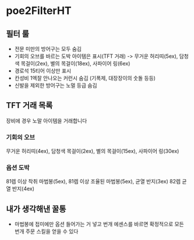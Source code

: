 # poe2FilterHT

## 필터 룰
- 전문 미만의 방어구는 모두 숨김
- 기회의 오브를 바르는 도박 아이템은 표시(TFT 거래) -> 무거운 허리띠(5ex), 담청색 목걸이(2ex), 별의 목걸이(18ex), 사파이어 링(6ex)
- 경로석 15티어 이상만 표시
- 칸성비 1엑잘 안나오는 커런시 숨김 (기폭제, 대장장이의 숫돌 등등)
- 신발을 제외한 방어구는 노멀 등급 숨김

## TFT 거래 목록
장비에 경우 노말 아이템을 거래합니다

### 기회의 오브
무거운 허리띠(4ex), 담청색 목걸이(2ex), 별의 목걸이(15ex), 사파이어 링(30ex)

### 옵션 도박
81렙 이상 착취 마법봉(5ex), 81렙 이상 조율된 마법봉(5ex), 균열 반지(3ex) 82렙 균열 반지(4ex)

## 내가 생각해낸 꿀통
- 마법봉에 접미에만 옵션 들어가는 거 넣고 번개 에센스를 바르면 확정적으로 모든 번개 주문 스킬을 얻을 수 있다